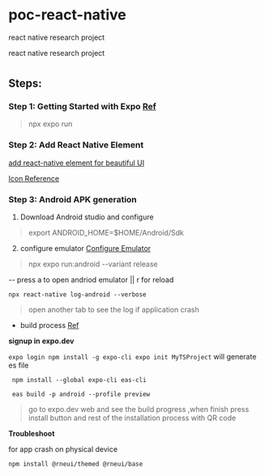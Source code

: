 # poc-react-native
react native research project

react native research project

# [](https://github.com/mnhmilu/poc-react-native/edit/main/README.md#steps)

## Steps:

### Step 1: Getting Started with Expo [Ref](https://reactnative.dev/docs/0.62/typescript)
> npx expo run
### Step 2: Add React Native Element

[add react-native element for beautiful UI](https://github.com/react-native-elements/react-native-elements/tree/next)

[Icon Reference](https://icons.expo.fyi/)

### Step 3: Android APK generation

 1. Download Android studio and configure

> export ANDROID_HOME=$HOME/Android/Sdk

2. configure emulator
[Configure Emulator](https://docs.expo.dev/workflow/android-studio-emulator/)

> npx expo run:android --variant release

-- press a to open andriod emulator || r for reload

``` npx react-native log-android --verbose ```

> open another tab to see the log if application crash

 - build process  [Ref](https://dev.to/chinmaymhatre/how-to-generate-apk-using-react-native-expo-kae)
 
 **signup in expo.dev**

`expo login npm install -g expo-cli expo init MyTSProject` 
 will generate es file 

     npm install --global expo-cli eas-cli 

     eas build -p android --profile preview

>go to expo.dev web and see the build progress ,when finish press install button and rest of the installation process with QR code

 **Troubleshoot**

for app crash on physical device

    npm install @rneui/themed @rneui/base




